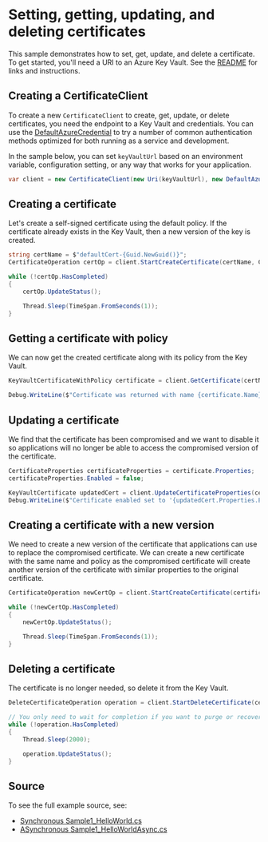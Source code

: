 # Setting, getting, updating, and deleting certificates

This sample demonstrates how to set, get, update, and delete a certificate.
To get started, you'll need a URI to an Azure Key Vault. See the [README](../README.md) for links and instructions.

## Creating a CertificateClient

To create a new `CertificateClient` to create, get, update, or delete certificates, you need the endpoint to a Key Vault and credentials.
You can use the [DefaultAzureCredential][DefaultAzureCredential] to try a number of common authentication methods optimized for both running as a service and development.

In the sample below, you can set `keyVaultUrl` based on an environment variable, configuration setting, or any way that works for your application.

```C# Snippet:CertificatesSample1CertificateClient
var client = new CertificateClient(new Uri(keyVaultUrl), new DefaultAzureCredential());
```

## Creating a certificate

Let's create a self-signed certificate using the default policy.
If the certificate already exists in the Key Vault, then a new version of the key is created.

```C# Snippet:CertificatesSample1CreateCertificate
string certName = $"defaultCert-{Guid.NewGuid()}";
CertificateOperation certOp = client.StartCreateCertificate(certName, CertificatePolicy.Default);

while (!certOp.HasCompleted)
{
    certOp.UpdateStatus();

    Thread.Sleep(TimeSpan.FromSeconds(1));
}
```

## Getting a certificate with policy

We can now get the created certificate along with its policy from the Key Vault.

```C# Snippet:CertificatesSample1GetCertificateWithPolicy
KeyVaultCertificateWithPolicy certificate = client.GetCertificate(certName);

Debug.WriteLine($"Certificate was returned with name {certificate.Name} which expires {certificate.Properties.ExpiresOn}");
```

## Updating a certificate

We find that the certificate has been compromised and we want to disable it so applications will no longer be able to access the compromised version of the certificate.

```C# Snippet:CertificatesSample1UpdateCertificate
CertificateProperties certificateProperties = certificate.Properties;
certificateProperties.Enabled = false;

KeyVaultCertificate updatedCert = client.UpdateCertificateProperties(certificateProperties);
Debug.WriteLine($"Certificate enabled set to '{updatedCert.Properties.Enabled}'");
```

## Creating a certificate with a new version

We need to create a new version of the certificate that applications can use to replace the compromised certificate.
We can create a new certificate with the same name and policy as the compromised certificate will create another version of the certificate with similar properties to the original certificate.

```C# Snippet:CertificatesSample1CreateCertificateWithNewVersion
CertificateOperation newCertOp = client.StartCreateCertificate(certificate.Name, certificate.Policy);

while (!newCertOp.HasCompleted)
{
    newCertOp.UpdateStatus();

    Thread.Sleep(TimeSpan.FromSeconds(1));
}
```

## Deleting a certificate

The certificate is no longer needed, so delete it from the Key Vault.

```C# Snippet:CertificatesSample1DeleteCertificate
DeleteCertificateOperation operation = client.StartDeleteCertificate(certName);

// You only need to wait for completion if you want to purge or recover the certificate.
while (!operation.HasCompleted)
{
    Thread.Sleep(2000);

    operation.UpdateStatus();
}
```

## Source

To see the full example source, see:

* [Synchronous Sample1_HelloWorld.cs](../tests/samples/Sample1_HelloWorld.cs)
* [ASynchronous Sample1_HelloWorldAsync.cs](../tests/samples/Sample1_HelloWorldAsync.cs)

[DefaultAzureCredential]: ../../../identity/Azure.Identity/README.md
